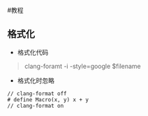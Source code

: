 #教程
## 格式化

* 格式化代码

> clang-foramt -i -style=google $filename

* 格式化时忽略

 ```
// clang-format off
# define Macro(x, y) x + y
// clang-format on

 ```
